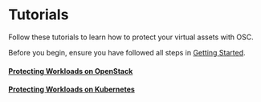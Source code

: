 # Tutorials

Follow these tutorials to learn how to protect your virtual assets with OSC. 

Before you begin, ensure you have followed all steps in [Getting Started](/gettingstarted/gettingstarted.md).  

#### [Protecting Workloads on OpenStack](/tutorials/openstack_workload.md)  
#### [Protecting Workloads on Kubernetes](/tutorials/k8s_workload.md)  